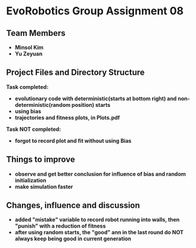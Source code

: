 # EvoRobotics Group Assignment 08

## Team Members
- **Minsol Kim**
- **Yu Zeyuan**

## Project Files and Directory Structure
 **Task completed:**
 - **evolutionary code with deterministic(starts at bottom right) and non-deterministic(random position) starts**
 - **using bias**
 - **trajectories and fitness plots, in Plots.pdf**
 
 **Task NOT completed:**
 - **forgot to record plot and fit without using Bias**

 ## Things to improve

 - **observe and get better conclusion for influence of bias and random initialization**
  - **make simulation faster**

## Changes, influence and discussion

 - **added "mistake" variable to record robot running into walls, then "punish" with a reduction of fitness**
  - **after using random starts, the "good" ann in the last round do NOT always keep being good in current generation**